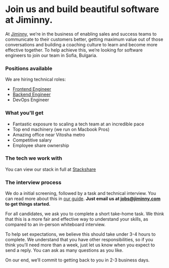 # Join us and build beautiful software at Jiminny.

At [Jiminny](https://www.jiminny.com/), we’re in the business of enabling sales and success teams to communicate to their customers better, getting maximum value out of those conversations and building a coaching culture to learn and become more effective together. To help achieve this, we’re looking for software engineers to join our team in Sofia, Bulgaria.

### Positions available
We are hiring technical roles:
- [Frontend Engineer](https://angel.co/jiminny/jobs/253287-frontend-engineer)
- [Backend Engineer](https://angel.co/jiminny/jobs/253289-backend-engineer)
- DevOps Engineer

### What you'll get
- Fantastic exposure to scaling a tech team at an incredible pace 
- Top end machinery (we run on Macbook Pros) 
- Amazing office near Vitosha metro 
- Competitive salary 
- Employee share ownership

### The tech we work with
You can view our stack in full at [Stackshare](https://stackshare.io/jiminny/jiminny) 

### The interview process
We do a initial screening, followed by a task and technical interview. You can read more about this in [our guide](interview-process.md).
**Just email us at [jobs@jiminny.com](mailto:jobs@jiminny.com) to get things started.**

For all candidates, we ask you to complete a short take-home task. We think that this is a more fair and effective way to understand your skills, as compared to an in-person whiteboard interview.

To help set expectations, we believe this should take under 3-4 hours to complete. We understand that you have other responsibilities, so if you think you’ll need more than a week, just let us know when you expect to send a reply. You can ask as many questions as you like.

On our end, we’ll commit to getting back to you in 2-3 business days.
